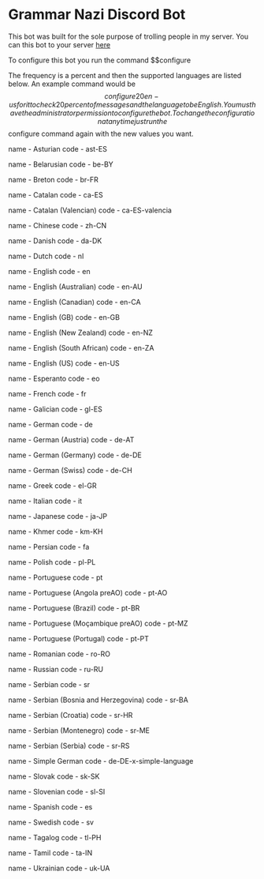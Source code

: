 # Grammar Nazi Discord Bot

This bot was built for the sole purpose of trolling people in my server. You can
this bot to your server [here](https://discordapp.com/oauth2/authorize?client_id=439110082106753024&scope=bot)

To configure this bot you run the command
$$configure <frequency> <language>

The frequency is a percent and then the supported languages are listed below. An
example command would be
$$configure 20 en-us
for it to check 20 percent of messages and the language to be English. You must have the administrator permission to configure the bot.
To change the configuration at any time just run the $$configure command again with the new values you want.

name -  Asturian code - ast-ES

name -  Belarusian code - be-BY

name -  Breton code - br-FR

name -  Catalan code - ca-ES

name -  Catalan (Valencian) code - ca-ES-valencia

name -  Chinese code - zh-CN

name -  Danish code - da-DK

name -  Dutch code - nl

name -  English code - en

name -  English (Australian) code - en-AU

name -  English (Canadian) code - en-CA

name -  English (GB) code - en-GB

name -  English (New Zealand) code - en-NZ

name -  English (South African) code - en-ZA

name -  English (US) code - en-US

name -  Esperanto code - eo

name -  French code - fr

name -  Galician code - gl-ES

name -  German code - de

name -  German (Austria) code - de-AT

name -  German (Germany) code - de-DE

name -  German (Swiss) code - de-CH

name -  Greek code - el-GR

name -  Italian code - it

name -  Japanese code - ja-JP

name -  Khmer code - km-KH

name -  Persian code - fa

name -  Polish code - pl-PL

name -  Portuguese code - pt

name -  Portuguese (Angola preAO) code - pt-AO

name -  Portuguese (Brazil) code - pt-BR

name -  Portuguese (Moçambique preAO) code - pt-MZ

name -  Portuguese (Portugal) code - pt-PT

name -  Romanian code - ro-RO

name -  Russian code - ru-RU

name -  Serbian code - sr

name -  Serbian (Bosnia and Herzegovina) code - sr-BA

name -  Serbian (Croatia) code - sr-HR

name -  Serbian (Montenegro) code - sr-ME

name -  Serbian (Serbia) code - sr-RS

name -  Simple German code - de-DE-x-simple-language

name -  Slovak code - sk-SK

name -  Slovenian code - sl-SI

name -  Spanish code - es

name -  Swedish code - sv

name -  Tagalog code - tl-PH

name -  Tamil code - ta-IN

name -  Ukrainian code - uk-UA